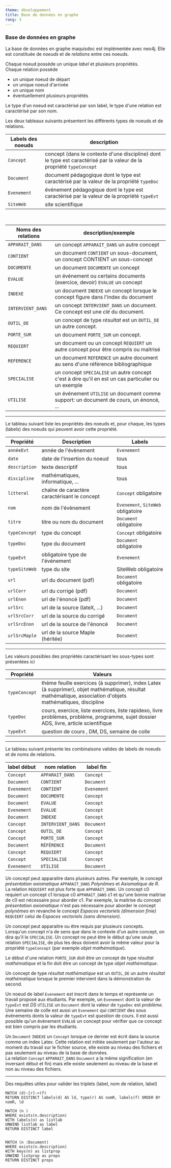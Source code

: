 ```yaml
---
theme: développement
title: Base de données en graphe
rang: 3
---
```

### Base de données en graphe

La base de données en graphe maquisdoc est implémentée avec neo4j. Elle est constituée de *noeuds* et de *relations* entre ces noeuds.

Chaque noeud possède un unique *label* et plusieurs propriétés.  
Chaque relation possède 
  - un unique noeud de départ
  - un unique noeud d'arrivée
  - un unique nom
  - éventuellement plusieurs propriétés

Le type d'un noeud est caractérisé par son label, le type d'une relation est caractérisé par son nom.

Les deux tableaux suivants présentent les différents types de noeuds et de relations.

|Labels des noeuds | description |
|----------------- | ------------|
| `Concept`          | concept (dans le contexte d'une discipline) dont le type est caractérisé par la valeur de la propriété `typeConcept` |
| `Document`         | document pédagogique dont le type est caractérisé par la valeur de la propriété `typeDoc` |
| `Evenement`        | événement pédagogique dont le type est caractérisé par la valeur de la propriété `typeEvt` |
| `SiteWeb`          | site scientifique  |

<br/>

| Noms des relations | description/exemple |
|------------------- |---------------------|
| `APPARAIT_DANS` | un concept `APPARAIT_DANS` un autre concept |
| `CONTIENT` | un document `CONTIENT` un sous-document, un concept CONTIENT un sous-concept |
| `DOCUMENTE` | un document `DOCUMENTE` un concept |
| `EVALUE` | un événement ou certains documents (exercice, devoir) `EVALUE` un concept |
| `INDEXE` | un document `INDEXE` un concept lorsque le concept figure dans l'index du document|
| `INTERVIENT_DANS` | un concept `INTERVIENT_DANS` un document. Ce concept est une *clé* du document.|
| `OUTIL_DE` | un concept de type *résultat* est un `OUTIL_DE` un autre concept.|
| `PORTE_SUR` | un document `PORTE_SUR` un concept. |
| `REQUIERT` | un document ou un concept `REQUIERT` un autre concept pour être compris ou maitrisé |
| `REFERENCE` | un document `REFERENCE` un autre document au sens d'une référence bibliographique |
| `SPECIALISE` | un concept `SPECIALISE` un autre concept c'est à dire qu'il en est un cas particulier ou un exemple |
| `UTILISE` | un événement `UTILISE` un document comme support: un document de cours, un énoncé, ... |

*****
Le tableau suivant liste les propriétés des noeuds et, pour chaque, les types (labels) des noeuds qui peuvent avoir cette propriété.

|Propriété | Description | Labels |
|----------|------------ |--------|
|`annéeEvt` | année de l'évènement | `Evenement` |
|`date` | date de l'insertion du noeud | tous |
|`description`  | texte descriptif | tous |
|`discipline` | mathématiques, informatique, ... | tous |
|`litteral` | chaîne de caractère caractérisant le concept | `Concept` obligatoire |
|`nom` | nom de l'évènement | `Evenement`, `SiteWeb` obligatoire|
|`titre` | titre ou nom du document | `Document` obligatoire|
|`typeConcept` | type du concept | `Concept` obligatoire |
|`typeDoc` | type du document | `Document` obligatoire |
|`typeEvt` | obligatoire type de l'événement | `Evenement` |
|`typeSiteWeb` | type du site | SiteWeb obligatoire |
|`url` | url du document (pdf) | `Document` obligatoire |
|`urlCorr` | url du corrigé (pdf)| `Document` |
|`urlEnon` | url de l'énoncé (pdf) | `Document` |
|`urlSrc` | url de la source (lateX, ...) | `Document` |
|`urlSrcCorr` | url de la source du corrigé | `Document` |
|`urlSrcEnon` | url de la source de l'énoncé | `Document` |
|`urlSrcMaple` | url de la source Maple (héritée) | `Document` |

----

Les valeurs possibles des propriétés caractérisant les sous-types sont présentées ici

| Propriété | Valeurs       |
| --------- | ------------- |
|`typeConcept`| thème feuille exercices (à supprimer), index Latex (à supprimer), objet mathématique, résultat mathématique, association d'objets mathématiques, discipline |
|`typeDoc`  | cours, exercice, liste exercices, liste rapidexo, livre problèmes, problème, programme, sujet dossier ADS, livre, article scientifique|
`typeEvt` | question de cours , DM, DS, semaine de colle |

------

Le tableau suivant présente les combinaisons valides de labels de noeuds et de noms de relations.

| label début | nom relation | label fin |
| ----------- | ------------ | --------- |
| `Concept`   | `APPARAIT_DANS` | `Concept` |
| `Document`   | `CONTIENT` | `Document` |
| `Evenement`   | `CONTIENT` | `Evenement` |
| `Document` | `DOCUMENTE` | `Concept` |
| `Document` | `EVALUE` | `Concept` |
| `Evenement` | `EVALUE` | `Concept` |
| `Document` | `INDEXE` | `Concept` |
| `Concept` | `INTERVIENT_DANS` |`Document` |
| `Concept`   | `OUTIL_DE` | `Concept` |
| `Concept`   | `PORTE_SUR` | `Concept` |
| `Document` | `RÉFÉRENCE` | `Document` |
| `Concept`   | `REQUIERT` | `Concept` |
| `Concept`   | `SPECIALISE` | `Concept` |
| `Evenement` | `UTILISE` | `Document` |

Un concept peut apparaitre dans plusieurs autres. Par exemple, le concept *présentation axiomatique* `APPARAIT_DANS` *Polynômes* et *Axiomatique de R*.  
La relation `REQUIERT` est plus forte que `APPARAIT_DANS`. Un concept c0 requiert un concept c1 lorsque c0 `APPARAIT_DANS` c1 et qu'une bonne maitrise de c0 est nécessaire pour aborder c1.  Par exemple, la maitrise du concept *présentation axiomatique* n'est pas nécessaire pour aborder le concept *polynômes* en revanche le concept *Espaces vectoriels (dimension finie)* `REQUIERT` celui de *Espaces vectoriels (sans dimension)*.

Un concept peut apparaitre ou être requis par plusieurs concepts. Lorsqu'un concept n'a de sens que dans le contexte d'un autre concept, on dira qu'il le `SPECIALISE`. Un concept ne peut être le début qu'une seule relation `SPECIALISE`, de plus les deux doivent avoir la même valeur pour la propriété `typeConcept` (par exemple *objet mathématique*).

Le début d'une relation `PORTE_SUR` doit être un concept de type *résultat mathématique* et la fin doit être un concept de type *objet mathématique*.

Un concept de type *résultat mathématique* est un `OUTIL_DE` un autre *résultat mathématique* lorsque le premier intervient dans la démonstration du second.

Un noeud de label `Evenement` est inscrit dans le temps et représente un travail proposé aux étudiants. Par exemple, un `Evenement` dont la valeur de `typeEvt` est *DS* `UTILISE` un `Document` dont la valeur de `typeDoc` est *problème*. Une semaine de colle est aussi un `Evenement` qui `CONTIENT` des sous événements donts la valeur de `typeEvt` est *question* de cours. Il est aussi possible qu'un événement `EVALUE` un concept pour vérifier que ce concept est bien compris par les étudiants.

Un `Document` `INDEXE` un `Concept` lorsque ce dernier est écrit dans la source comme un index Latex. Cette relation est initiée seulement par l'auteur au moment du travail sur le fichier source, elle existe au niveau des fichiers et pas seulement au niveau de la base de données.  
La relation `Concept` `APPARAIT_DANS` `Document` a la même signification (en inversant début et fin) mais elle existe seulement au niveau de la base et non au niveau des fichiers.

----------------

Des requêtes utiles pour valider les triplets (label, nom de relation, label)

    MATCH (d)-[r]->(f)
    RETURN DISTINCT labels(d) AS ld, type(r) AS nomR, labels(f) ORDER BY nomR, ld
    
    MATCH (n )
    WHERE exists(n.description)
    WITH labels(n) as listlab
    UNWIND listlab as label
    RETURN DISTINCT label
    
    
    MATCH (n :Document)
    WHERE exists(n.description)
    WITH keys(n) as listprop
    UNWIND listprop as props
    RETURN DISTINCT props

    
